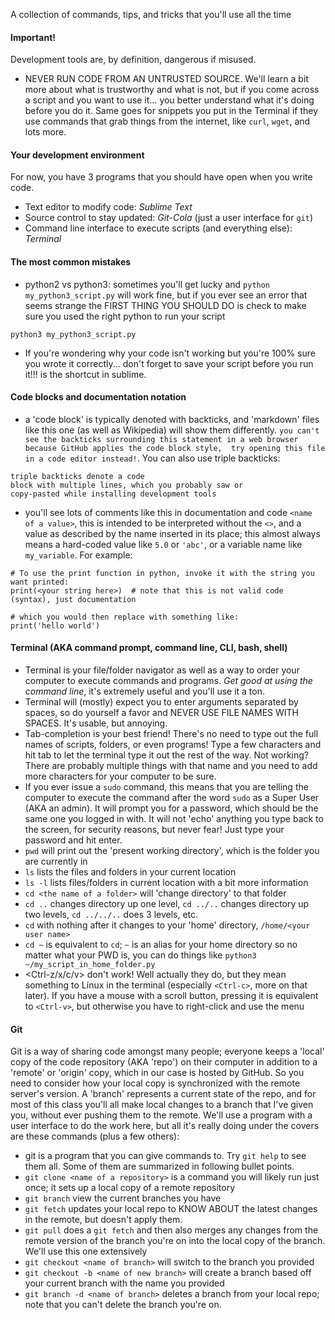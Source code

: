 A collection of commands, tips, and tricks that you'll use all the time

#### Important!
Development tools are, by definition, dangerous if misused. 
- NEVER RUN CODE FROM AN UNTRUSTED SOURCE.
We'll learn a bit more about what is trustworthy and what is not, but if you come across a script
and you want to use it... you better understand what it's doing before you do it.  Same goes
for snippets you put in the Terminal if they use commands that grab things from the internet,
like `curl`, `wget`, and lots more.


#### Your development environment
For now, you have 3 programs that you should have open when you write code.
- Text editor to modify code: *Sublime Text*
- Source control to stay updated: *Git-Cola* (just a user interface for `git`)
- Command line interface to execute scripts (and everything else): *Terminal*


#### The most common mistakes
- python2 vs python3: sometimes you'll get lucky and `python my_python3_script.py` will work fine, but if you
ever see an error that seems strange the FIRST THING YOU SHOULD DO is check to make sure you
used the right python to run your script
```
python3 my_python3_script.py
```
- If you're wondering why your code isn't working but you're 100% sure you wrote it correctly...
don't forget to save your script before you run it!!! <Ctrl-s> is the shortcut in sublime.


#### Code blocks and documentation notation
- a 'code block' is typically denoted with backticks, and 'markdown' files like this
one (as well as Wikipedia) will show them differently. `you can't see the backticks
surrounding this statement in a web browser because GitHub applies the code block style, 
try opening this file in a code editor instead!`.  You can also use triple backticks:
```
triple backticks denote a code
block with multiple lines, which you probably saw or
copy-pasted while installing development tools
```
- you'll see lots of comments like this in documentation and code `<name of a value>`,
this is intended to be interpreted without the `<>`, and a value as described by the name
inserted in its place; this almost always means a hard-coded value like `5.0` or `'abc'`,
or a variable name like `my_variable`.
For example:
```
# To use the print function in python, invoke it with the string you want printed:
print(<your string here>)  # note that this is not valid code (syntax), just documentation

# which you would then replace with something like:
print('hello world')
```

#### Terminal (AKA command prompt, command line, CLI, bash, shell)
- Terminal is your file/folder navigator as well as a way to order your computer to
execute commands and programs. *Get good at using the command line*, it's extremely 
useful and you'll use it a ton.
- Terminal will (mostly) expect you to enter arguments separated by spaces, so
do yourself a favor and NEVER USE FILE NAMES WITH SPACES. It's usable, but annoying.
- Tab-completion is your best friend! There's no need to type out the full names of
scripts, folders, or even programs! Type a few characters and hit tab to let the
terminal type it out the rest of the way.  Not working?  There are probably multiple
things with that name and you need to add more characters for your computer to be sure.
- If you ever issue a `sudo` command, this means that you are telling the computer
to execute the command after the word `sudo` as a Super User (AKA an admin). It will
prompt you for a password, which should be the same one you logged in with. It will
not 'echo' anything you type back to the screen, for security reasons, but never fear!
Just type your password and hit enter.
- `pwd` will print out the 'present working directory', which is the folder
you are currently in
- `ls` lists the files and folders in your current location
- `ls -l` lists files/folders in current location with a bit more information
- `cd <the name of a folder>` will 'change directory' to that folder
- `cd ..` changes directory up one level, `cd ../..` changes directory up two levels, 
`cd ../../..` does 3 levels, etc.
- `cd` with nothing after it changes to your 'home' directory, `/home/<your user name>`
- `cd ~` is equivalent to `cd`; `~` is an alias for your home directory so no matter what 
your PWD is, you can do things like `python3 ~/my_script_in_home_folder.py`
- <Ctrl-z/x/c/v> don't work! Well actually they do, but they mean something
to Linux in the terminal (especially `<Ctrl-c>`, more on that later).
If you have a mouse with a scroll button, pressing it is equivalent to 
`<Ctrl-v>`, but otherwise you have to right-click and use the menu


#### Git
Git is a way of sharing code amongst many people; everyone keeps a 'local'
copy of the code repository (AKA 'repo') on their computer in addition to
a 'remote' or 'origin' copy, which in our case is hosted by GitHub. So you
need to consider how your local copy is synchronized with the remote server's
version. A 'branch' represents a current state of the repo, and for most of
this class you'll all make local changes to a branch that I've given you, without ever 
pushing them to the remote. We'll use a program with a user interface to do the work here,
but all it's really doing under the covers are these commands (plus a few others):
- git is a program that you can give commands to. Try `git help` to see them all. Some
of them are summarized in following bullet points.
- `git clone <name of a repository>` is a command you will likely run just
once; it sets up a local copy of a remote repository
- `git branch` view the current branches you have
- `git fetch` updates your local repo to KNOW ABOUT the latest changes in the remote, but 
doesn't apply them.
- `git pull` does a `git fetch` and then also merges any changes from the remote
version of the branch you're on into the local copy of the branch. We'll use this one
extensively 
- `git checkout <name of branch>` will switch to the branch you provided
- `git checkout -b <name of new branch>` will create a branch based off your
current branch with the name you provided
- `git branch -d <name of branch>` deletes a branch from your local repo; note that
you can't delete the branch you're on.
